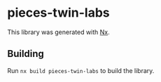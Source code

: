 # pieces-twin-labs

This library was generated with [Nx](https://nx.dev).

## Building

Run `nx build pieces-twin-labs` to build the library.
